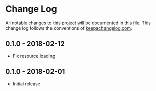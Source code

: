 # Change Log
All notable changes to this project will be documented in this file. This change log follows the conventions of [keepachangelog.com](http://keepachangelog.com/).

## 0.1.0 - 2018-02-12
- Fix resource loading

## 0.1.0 - 2018-02-01
- Initial release
